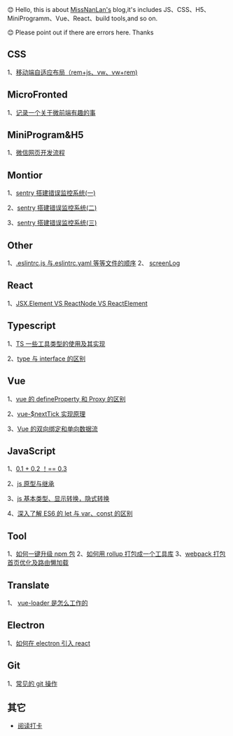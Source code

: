 😊 Hello, this is about [MissNanLan's](https://github.com/MissNanLan/MissNanLan) blog,it's includes JS、CSS、H5、MiniProgramm、Vue、React、build tools,and so on.

😊 Please point out if there are errors here. Thanks

## CSS

1、[移动端自适应布局（rem+js、vw、vw+rem)](https://github.com/MissNanLan/south-blue/blob/main/CSS/%E7%A7%BB%E5%8A%A8%E7%AB%AF%E8%87%AA%E9%80%82%E5%BA%94%E5%B8%83%E5%B1%80%EF%BC%88rem%2Bjs%E3%80%81vw%E3%80%81vw%2Brem.md)

## MicroFronted

1、[记录一个关于微前端有趣的事](https://github.com/MissNanLan/south-blue/blob/main/MicroFronted/%E8%AE%B0%E5%BD%95%E4%B8%80%E4%B8%AA%E5%85%B3%E4%BA%8E%E5%BE%AE%E5%89%8D%E7%AB%AF%E6%9C%89%E8%B6%A3%E7%9A%84%E4%BA%8B.md)

## MiniProgram&H5

1、[微信网页开发流程](https://github.com/MissNanLan/south-blue/blob/main/MiniProgram%26H5/%E5%BE%AE%E4%BF%A1%E7%BD%91%E9%A1%B5%E5%BC%80%E5%8F%91%E6%B5%81%E7%A8%8B.md)

## Montior

1、[sentry 搭建错误监控系统(一)](<https://github.com/MissNanLan/south-blue/blob/main/Montior/sentry%E6%90%AD%E5%BB%BA%E9%94%99%E8%AF%AF%E7%9B%91%E6%8E%A7%E7%B3%BB%E7%BB%9F(%E4%B8%80).md>)

2、[sentry 搭建错误监控系统(二)](<https://github.com/MissNanLan/south-blue/blob/main/Montior/sentry%E6%90%AD%E5%BB%BA%E9%94%99%E8%AF%AF%E7%9B%91%E6%8E%A7%E7%B3%BB%E7%BB%9F(%E4%BA%8C).md>)

3、[sentry 搭建错误监控系统(三)](<https://github.com/MissNanLan/south-blue/blob/main/Montior/sentry%E6%90%AD%E5%BB%BA%E9%94%99%E8%AF%AF%E7%9B%91%E6%8E%A7%E7%B3%BB%E7%BB%9F(%E4%B8%89).md>)

## Other

1、[.eslintrc.js 与.eslintrc.yaml 等等文件的顺序](https://github.com/MissNanLan/south-blue/blob/main/Other/.eslintrc.js%20%E4%B8%8E.eslintrc.yaml%E7%AD%89%E7%AD%89%E6%96%87%E4%BB%B6%E7%9A%84%E9%A1%BA%E5%BA%8F.md)
2、 [screenLog](https://github.com/MissNanLan/south-blue/blob/main/Other/screenLog.md)

## React

1、[JSX.Element VS ReactNode VS ReactElement](https://github.com/MissNanLan/south-blue/blob/main/React/JSX.Element%20VS%20ReactNode%20VS%20ReactElement.md)

## Typescript

1、[TS 一些工具类型的使用及其实现](https://github.com/MissNanLan/south-blue/blob/main/Typescipt/TS%20%E4%B8%80%E4%BA%9B%E5%B7%A5%E5%85%B7%E7%B1%BB%E5%9E%8B%E7%9A%84%E4%BD%BF%E7%94%A8%E5%8F%8A%E5%85%B6%E5%AE%9E%E7%8E%B0.md)

2、[type 与 interface 的区别](https://github.com/MissNanLan/south-blue/blob/main/Typescipt/type%20%E4%B8%8E%20interface%E7%9A%84%E5%8C%BA%E5%88%AB.md)

## Vue

1、[vue 的 defineProperty 和 Proxy 的区别](https://github.com/MissNanLan/south-blue/blob/main/Vue/vue%20%E7%9A%84defineProperty%20%E5%92%8CProxy%E7%9A%84%E5%8C%BA%E5%88%AB.md)

2、[vue-$nextTick 实现原理](https://github.com/MissNanLan/south-blue/blob/main/Vue/vue-%24nextTick%E5%AE%9E%E7%8E%B0%E5%8E%9F%E7%90%86.md)

3、[Vue 的双向绑定和单向数据流](https://github.com/MissNanLan/south-blue/blob/main/Vue/Vue%E7%9A%84%E5%8F%8C%E5%90%91%E7%BB%91%E5%AE%9A%E5%92%8C%E5%8D%95%E5%90%91%E6%95%B0%E6%8D%AE%E6%B5%81.md)

## JavaScript

1、[0.1 + 0.2 ！== 0.3](https://github.com/MissNanLan/south-blue/blob/main/JavaScript/0.1%20%2B%200.2%20%EF%BC%81%3D%3D%200.3.md)

2、[js 原型与继承](https://github.com/MissNanLan/south-blue/blob/main/JavaScript/js%E5%8E%9F%E5%9E%8B%E4%B8%8E%E7%BB%A7%E6%89%BF.md)

3、[js 基本类型、显示转换，隐式转换](https://github.com/MissNanLan/south-blue/blob/main/JavaScript/js%E5%9F%BA%E6%9C%AC%E7%B1%BB%E5%9E%8B%E3%80%81%E6%98%BE%E7%A4%BA%E8%BD%AC%E6%8D%A2%EF%BC%8C%E9%9A%90%E5%BC%8F%E8%BD%AC%E6%8D%A2.md)

4、[深入了解 ES6 的 let 与 var、const 的区别](https://github.com/MissNanLan/south-blue/blob/main/JavaScript/%E6%B7%B1%E5%85%A5%E4%BA%86%E8%A7%A3ES6%E7%9A%84let%E4%B8%8Evar%E3%80%81const%E7%9A%84%E5%8C%BA%E5%88%AB.md)

## Tool

1、[如何一键升级 npm 包](https://github.com/MissNanLan/south-blue/blob/main/Tool/%E5%A6%82%E4%BD%95%E4%B8%80%E9%94%AE%E5%8D%87%E7%BA%A7npm%E5%8C%85.md)
2、[如何用 rollup 打包成一个工具库](https://github.com/MissNanLan/south-blue/blob/main/Tool/%E5%A6%82%E4%BD%95%E7%94%A8rollup%E6%89%93%E5%8C%85%E6%88%90%E4%B8%80%E4%B8%AA%E5%B7%A5%E5%85%B7%E5%BA%93.md)
3、[webpack 打包首页优化及路由懒加载](https://github.com/MissNanLan/south-blue/blob/main/Tool/webpack%E6%89%93%E5%8C%85%E9%A6%96%E9%A1%B5%E4%BC%98%E5%8C%96%E5%8F%8A%E8%B7%AF%E7%94%B1%E6%87%92%E5%8A%A0%E8%BD%BD.md)

## Translate

1、 [vue-loader 是怎么工作的](https://github.com/MissNanLan/south-blue/blob/main/Translate/vue-loader%E6%98%AF%E6%80%8E%E4%B9%88%E5%B7%A5%E4%BD%9C%E7%9A%84.md)

## Electron

1、[如何在 electron 引入 react](https://github.com/MissNanLan/south-blue/blob/main/CSS/%E7%A7%BB%E5%8A%A8%E7%AB%AF%E8%87%AA%E9%80%82%E5%BA%94%E5%B8%83%E5%B1%80%EF%BC%88rem%2Bjs%E3%80%81vw%E3%80%81vw%2Brem.md)

## Git

1、[常见的 git 操作](https://github.com/MissNanLan/south-blue/blob/main/Git/%E5%B8%B8%E8%A7%81%E7%9A%84git%E6%93%8D%E4%BD%9C.md)

## 其它

- [阅读打卡](https://github.com/MissNanLan/south-blue/discussions/1)
